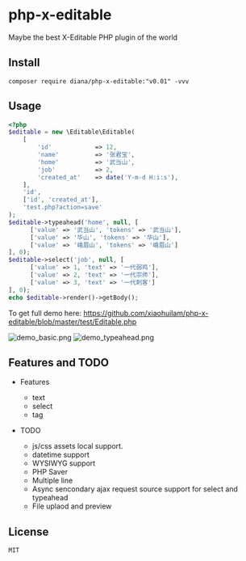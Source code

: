 # php-x-editable

Maybe the best X-Editable PHP plugin of the world

## Install

```
composer require diana/php-x-editable:"v0.01" -vvv
```


## Usage

```php
<?php
$editable = new \Editable\Editable(
    [
        'id'            => 12,
        'name'          => '张君宝',
        'home'          => '武当山',
        'job'           => 2,
        'created_at'    => date('Y-m-d H:i:s'),
    ], 
    'id', 
    ['id', 'created_at'], 
    'test.php?action=save'
);
$editable->typeahead('home', null, [
      ['value' => '武当山', 'tokens' => '武当山'],
      ['value' => '华山', 'tokens' => '华山'],
      ['value' => '峨眉山', 'tokens' => '峨眉山']
], 0);
$editable->select('job', null, [
      ['value' => 1, 'text' => '一代弱鸡'],
      ['value' => 2, 'text' => '一代宗师'],
      ['value' => 3, 'text' => '一代刺客']
], 0);
echo $editable->render()->getBody();
```

To get full demo here: https://github.com/xiaohuilam/php-x-editable/blob/master/test/Editable.php

![demo_basic.png](https://i.loli.net/2017/11/08/5a02eda96db8b.png)
![demo_typeahead.png](https://i.loli.net/2017/11/08/5a030b7c4b6ad.png)


## Features and TODO

 - Features
     - text 
     - select 
     - tag

 - TODO
     - js/css assets local support.
     - datetime support
     - WYSIWYG support
     - PHP Saver
     - Multiple line
     - Async sencondary ajax request source support for select and typeahead
     - File uplaod and preview


## License

```
MIT
```

